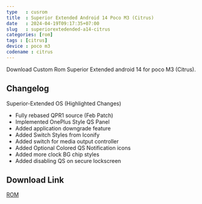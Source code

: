 ```yaml
---
type   : cusrom
title  : Superior Extended Android 14 Poco M3 (Citrus)
date   : 2024-04-19T09:17:35+07:00
slug   : superiorextedended-a14-citrus
categories: [rom]
tags : [citrus]
device : poco m3
codename : citrus
---
```


Download Custom Rom Superior Extended android 14  for poco M3 (Citrus).

## Changelog
Superior-Extended OS (Highlighted Changes)

- Fully rebased QPR1 source (Feb Patch)
- Implemented OnePlus Style QS Panel
- Added application downgrade feature
- Added Switch Styles from Iconify
- Added switch for media output controller
- Added Optional Colored QS Notification icons
- Added more clock BG chip styles
- Added disabling QS on secure lockscreen


## Download Link
[ROM](https://www.pling.com/p/2137081/)

